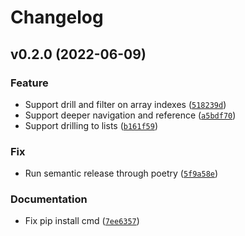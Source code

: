 # Changelog

<!--next-version-placeholder-->

## v0.2.0 (2022-06-09)
### Feature
* Support drill and filter on array indexes ([`518239d`](https://github.com/guilatrova/ast_selector/commit/518239de531b579adc96227f2d6789cbc33f599f))
* Support deeper navigation and reference ([`a5bdf70`](https://github.com/guilatrova/ast_selector/commit/a5bdf7005bad92dec009115126f19775766874a3))
* Support drilling to lists ([`b161f59`](https://github.com/guilatrova/ast_selector/commit/b161f59037324d7f4670b7d05e5d99f66398949e))

### Fix
* Run semantic release through poetry ([`5f9a58e`](https://github.com/guilatrova/ast_selector/commit/5f9a58e56f49c87772c8cb3c24698e7791e997c3))

### Documentation
* Fix pip install cmd ([`7ee6357`](https://github.com/guilatrova/ast_selector/commit/7ee63579ffd4d09dc7e5c49cd91be1f68e7bf801))
